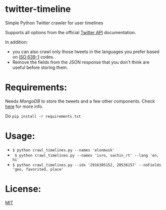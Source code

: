 # twitter-timeline
Simple Python Twitter crawler for user timelines

Supports all options from the official [Twitter API](https://dev.twitter.com/rest/reference/get/statuses/user_timeline) documentation.

In addition:
* you can also crawl only those tweets in the languages you prefer based on [ISO 639-1](https://en.wikipedia.org/wiki/List_of_ISO_639-1_codes) codes.
* Remove the fields from the JSON response that you don't think are useful before storing them.

# Requirements:
 Needs *MongoDB* to store the tweets and a few other components. Check [here](requirements.txt) for more info. 
 
 Do `pip install -r requirements.txt`
 
# Usage:
* ` $ python crawl_timelines.py --names 'elonmusk' `
* ` $ python crawl_timelines.py --names 'isro, sachin_rt' --lang 'en, hi'`
* ` $ python crawl_timelines.py --ids '2916305152, 20536157' --noFields 'geo, favorited, place' `

# License:

[MIT](LICENSE)
